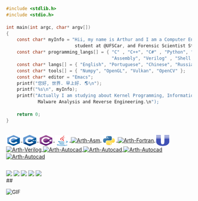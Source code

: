 ```C
#include <stdlib.h>
#include <stdio.h>

int main(int argc, char* argv[])
{
    const char* myInfo = "Hii, my name is Arthur and I am a Computer Engineering undergraduate 
                          student at @UFSCar, and Forensic Scientist Student.";
    const char* programming_langs[] = { "C" , "C++", "C#" , "Python", "Java" , "Fortran" , 
                                        "Assembly", "Verilog" , "Shell Script" };
    const char* langs[] = { "English", "Portuguese", "Chinese", "Russian" };
    const char* tools[] = { "Numpy", "OpenGL", "Vulkan", "OpenCV" };
    const char* editor = "Emacs";
    printf("您好, 世界. 早上好. 🌎\n");
    printf("%s\n", myInfo);
    printf("Actually I am studying about Kernel Programming, Information Security, 
            Malware Analysis and Reverse Engineering.\n");

    return 0;
}
```

<div style="display: inline_block"><br>
  <a href="https://en.wikipedia.org/wiki/C_(programming_language)">
  <img align="center" alt="Arth-C" height="30" width="40" src="https://raw.githubusercontent.com/devicons/devicon/master/icons/c/c-original.svg">
  </a>
  <a href="https://en.wikipedia.org/wiki/C%2B%2B/">
  <img align="center" alt="Arth-Cpp" height="30" width="40" src="https://raw.githubusercontent.com/devicons/devicon/master/icons/cplusplus/cplusplus-original.svg">
  </a>
  <a href="https://docs.microsoft.com/en-us/dotnet/csharp/programming-guide/">
  <img align="center" alt="Arth-Cs" height="30" width="40" src="https://raw.githubusercontent.com/devicons/devicon/master/icons/csharp/csharp-original.svg">
  </a>
  <a href="https://docs.oracle.com/en/java/">
  <img align="center" alt="Arth-Java" height="30" width="40" src="https://raw.githubusercontent.com/devicons/devicon/master/icons/java/java-original.svg">
  </a>
  <a href="https://en.wikipedia.org/wiki/Assembly_language">
  <img align="center" alt="Arth-Asm" height="30" width="40" src="https://docs.microsoft.com/pt-br/cpp/media/index/logo-asm.svg?view=msvc-170">
  </a>
  <a href="https://www.python.org/">
  <img align="center" alt="Arth-Python" height="30" width="40" src="https://raw.githubusercontent.com/devicons/devicon/master/icons/python/python-original.svg">
  </a>
  <a href="https://fortran-lang.org/">
  <img align="center" alt="Arth-Fortran" height="30" width="30" src="https://raw.githubusercontent.com/fortran-lang/fortran-lang.org/master/assets/img/fortran-logo.svg">
  </a>
  <a href="https://en.wikipedia.org/wiki/Unix">
  <img align="center" alt="Arth-Unix" height="30" width="40" src="https://github.com/devicons/devicon/blob/master/icons/unix/unix-original.svg">
  </a>
  <a href="https://en.wikipedia.org/wiki/Verilog">
  <img align="center" alt="Arth-Verilog" height="40" width="40" src="https://plugins.jetbrains.com/files/14184/114800/icon/pluginIcon.svg">
  </a>
  <a href="https://www.autodesk.com.br/products/autocad/overview">
  <img align="center" alt="Arth-Autocad" height="30" width="35" src="https://img.icons8.com/color/48/000000/autodesk-autocad.png">
  </a>
  <a href="https://www.gnu.org/software/emacs/">
  <img align="center" alt="Arth-Autocad" height="30" width="35" src="https://upload.wikimedia.org/wikipedia/commons/0/08/EmacsIcon.svg">
  </a>
  <a href="https://visualstudio.microsoft.com/">
  <img align="center" alt="Arth-Autocad" height="30" width="30" src="https://upload.wikimedia.org/wikipedia/commons/5/5f/Visual_Studio_Logo_%282013-2017%29.svg">
  </a>
  <a href="https://git-scm.com">
  <img align="center" alt="Arth-Autocad" height="30" width="30" src="https://git-scm.com/images/logos/downloads/Git-Icon-1788C.png">
  </a>
</div>
</div>
 
  ##
 
<div> 
  <a href="https://www.youtube.com/channel/UCEWlhZ4gU0MItkBavpvwwBA/videos" target="_blank"><img src="https://img.shields.io/badge/YouTube-FF0000?style=for-the-badge&logo=youtube&logoColor=white" target="_blank"></a>
  <a href="https://www.instagram.com/arthur.silverio/" target="_blank"><img src="https://img.shields.io/badge/-Instagram-%23E4405F?style=for-the-badge&logo=instagram&logoColor=white" target="_blank"></a>
  <a href = "mailto:thursilverio@outlook.com"><img src="https://img.shields.io/badge/Outlook-0078D4?style=for-the-badge&logo=microsoft-outlook&logoColor=white" target="_blank"></a>
  <a href="https://www.linkedin.com/in/arthur-silverio-34aaa71b5/" target="_blank"><img src="https://img.shields.io/badge/-LinkedIn-%230077B5?style=for-the-badge&logo=linkedin&logoColor=white" target="_blank"></a>
 <a href="https://t.me/arthur_silverio" target="_blank"><img src="https://img.shields.io/badge/Telegram-2CA5E0?style=for-the-badge&logo=telegram&logoColor=white" target="_blank"></a>

</div>
 ##
 <p>
    <img alt="GIF" src="https://user-images.githubusercontent.com/68340334/142947625-e97b44d7-6bed-40d4-bb08-b4f741a6c0ac.gif" width="500" height="320" />
 </p>
